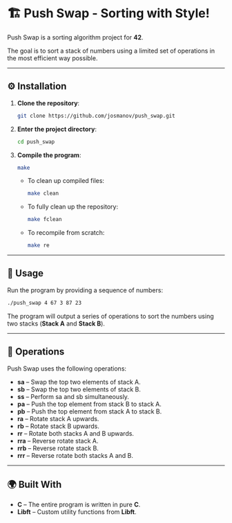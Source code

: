 # 🏗️ Push Swap - Sorting with Style!
Push Swap is a sorting algorithm project for **42**. 

The goal is to sort a stack of numbers using a limited set of operations in the most efficient way possible.

---

## ⚙️ Installation

1. **Clone the repository**:

    ```bash
    git clone https://github.com/josmanov/push_swap.git
    ```

2. **Enter the project directory**:

    ```bash
    cd push_swap
    ```

3. **Compile the program**:

    ```bash
    make
    ```

    - To clean up compiled files:
      ```bash
      make clean
      ```
    - To fully clean up the repository:
      ```bash
      make fclean
      ```
    - To recompile from scratch:
      ```bash
      make re
      ```

---

## 🚀 Usage

Run the program by providing a sequence of numbers:

```bash
./push_swap 4 67 3 87 23
```

The program will output a series of operations to sort the numbers using two stacks (**Stack A** and **Stack B**).

---

## 🔧 Operations

Push Swap uses the following operations:

- **sa** – Swap the top two elements of stack A.
- **sb** – Swap the top two elements of stack B.
- **ss** – Perform sa and sb simultaneously.
- **pa** – Push the top element from stack B to stack A.
- **pb** – Push the top element from stack A to stack B.
- **ra** – Rotate stack A upwards.
- **rb** – Rotate stack B upwards.
- **rr** – Rotate both stacks A and B upwards.
- **rra** – Reverse rotate stack A.
- **rrb** – Reverse rotate stack B.
- **rrr** – Reverse rotate both stacks A and B.

---

## 🌍 Built With

- **C** – The entire program is written in pure **C**.
- **Libft** – Custom utility functions from **Libft**.
